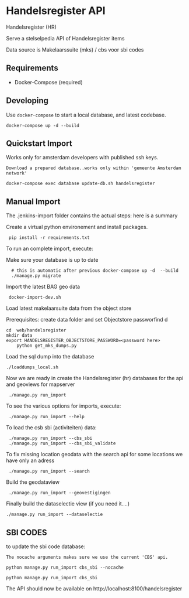 Handelsregister API
=====================

Handelsregister (HR)

Serve a stelselpedia API of Handelsregister items

Data source is Makelaarssuite (mks) / cbs voor sbi codes


Requirements
------------

* Docker-Compose (required)


Developing
----------

Use `docker-compose` to start a local database, and latest codebase.

	docker-compose up -d --build

Quickstart Import
-----------------

Works only for amsterdam developers with published ssh keys.

    Download a prepared database..works only within 'gemeente Amsterdam network'

    docker-compose exec database update-db.sh handelsregister


Manual Import
-------------

The .jenkins-import folder contains the actual steps: here is a summary

Create a virtual python environement and install packages.

     pip install -r requirements.txt

To run an complete import, execute:


Make sure your database is up to date

      # this is automatic after previous docker-compose up -d  --build
      ./manage.py migrate

Import the latest BAG geo data

     docker-import-dev.sh

Load latest makelaarsuite data from the object store

Prerequisites: create data folder and set Objectstore passworfind d

	cd  web/handelsregister
	mkdir data
	export HANDELSREGISTER_OBJECTSTORE_PASSWORD=<password here>
        python get_mks_dumps.py

Load the sql dump into the database

    ./loaddumps_local.sh

Now we are ready in create the Handelsregister (hr) databases
for the api and geoviews for mapserver

     ./manage.py run_import

To see the various options for imports, execute:

     ./manage.py run_import --help

To load the csb sbi (activiteiten) data:

     ./manage.py run_import --cbs_sbi
     ./manage.py run_import --cbs_sbi_validate

To fix missing location geodata with the search api
for some locations we have only an adress

     ./manage.py run_import --search

Build the geodataview

     ./manage.py run_import --geovestigingen

Finally build the dataselectie view (if you need it....)

    ./manage.py run_import --dataselectie

SBI CODES
---------

to update the sbi code database:

	The nocache arguments makes sure we use the current 'CBS' api.

    python manage.py run_import cbs_sbi --nocache

    python manage.py run_import cbs_sbi


The API should now be available on http://localhost:8100/handelsregister

